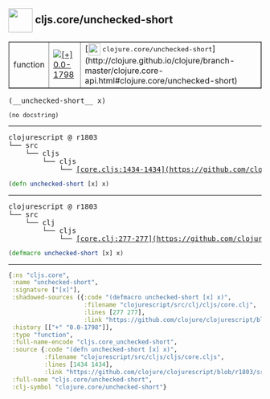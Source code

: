 ## <img width="48px" valign="middle" src="http://i.imgur.com/Hi20huC.png"> cljs.core/unchecked-short

 <table border="1">
<tr>
<td>function</td>
<td><a href="https://github.com/cljsinfo/api-refs/tree/0.0-1798"><img valign="middle" alt="[+] 0.0-1798" src="https://img.shields.io/badge/+-0.0--1798-lightgrey.svg"></a> </td>
<td>
[<img height="24px" valign="middle" src="http://i.imgur.com/1GjPKvB.png"> <samp>clojure.core/unchecked-short</samp>](http://clojure.github.io/clojure/branch-master/clojure.core-api.html#clojure.core/unchecked-short)
</td>
</tr>
</table>

 <samp>
(__unchecked-short__ x)<br>
</samp>

```
(no docstring)
```

---

 <pre>
clojurescript @ r1803
└── src
    └── cljs
        └── cljs
            └── <ins>[core.cljs:1434-1434](https://github.com/clojure/clojurescript/blob/r1803/src/cljs/cljs/core.cljs#L1434-L1434)</ins>
</pre>

```clj
(defn unchecked-short [x] x)
```


---

 <pre>
clojurescript @ r1803
└── src
    └── clj
        └── cljs
            └── <ins>[core.clj:277-277](https://github.com/clojure/clojurescript/blob/r1803/src/clj/cljs/core.clj#L277-L277)</ins>
</pre>

```clj
(defmacro unchecked-short [x] x)
```

---

```clj
{:ns "cljs.core",
 :name "unchecked-short",
 :signature ["[x]"],
 :shadowed-sources ({:code "(defmacro unchecked-short [x] x)",
                     :filename "clojurescript/src/clj/cljs/core.clj",
                     :lines [277 277],
                     :link "https://github.com/clojure/clojurescript/blob/r1803/src/clj/cljs/core.clj#L277-L277"}),
 :history [["+" "0.0-1798"]],
 :type "function",
 :full-name-encode "cljs.core_unchecked-short",
 :source {:code "(defn unchecked-short [x] x)",
          :filename "clojurescript/src/cljs/cljs/core.cljs",
          :lines [1434 1434],
          :link "https://github.com/clojure/clojurescript/blob/r1803/src/cljs/cljs/core.cljs#L1434-L1434"},
 :full-name "cljs.core/unchecked-short",
 :clj-symbol "clojure.core/unchecked-short"}

```
